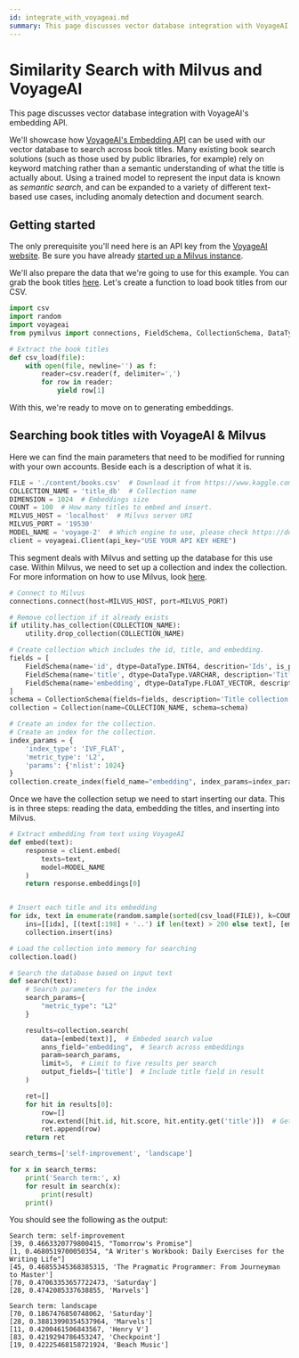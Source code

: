 ```yaml
---
id: integrate_with_voyageai.md
summary: This page discusses vector database integration with VoyageAI's embedding API.
---
```


# Similarity Search with Milvus and VoyageAI

This page discusses vector database integration with VoyageAI's embedding API.

We'll showcase how [VoyageAI's Embedding API](https://docs.voyageai.com/docs/embeddings) can be used with our vector database to search across book titles. Many existing book search solutions (such as those used by public libraries, for example) rely on keyword matching rather than a semantic understanding of what the title is actually about. Using a trained model to represent the input data is known as _semantic search_, and can be expanded to a variety of different text-based use cases, including anomaly detection and document search.

## Getting started

The only prerequisite you'll need here is an API key from the [VoyageAI website](https://dash.voyageai.com/api-keys). Be sure you have already [started up a Milvus instance](https://milvus.io/docs/install_standalone-docker.md).

We'll also prepare the data that we're going to use for this example. You can grab the book titles [here](https://www.kaggle.com/datasets/jealousleopard/goodreadsbooks). Let's create a function to load book titles from our CSV.

```python
import csv
import random
import voyageai
from pymilvus import connections, FieldSchema, CollectionSchema, DataType, Collection, utility
```

```python
# Extract the book titles
def csv_load(file):
    with open(file, newline='') as f:
        reader=csv.reader(f, delimiter=',')
        for row in reader:
            yield row[1]
```

With this, we're ready to move on to generating embeddings.

## Searching book titles with VoyageAI & Milvus

Here we can find the main parameters that need to be modified for running with your own accounts. Beside each is a description of what it is.

```python
FILE = './content/books.csv'  # Download it from https://www.kaggle.com/datasets/jealousleopard/goodreadsbooks and save it in the folder that holds your script.
COLLECTION_NAME = 'title_db'  # Collection name
DIMENSION = 1024  # Embeddings size
COUNT = 100  # How many titles to embed and insert.
MILVUS_HOST = 'localhost'  # Milvus server URI
MILVUS_PORT = '19530'
MODEL_NAME = 'voyage-2'  # Which engine to use, please check https://docs.voyageai.com/docs/embeddings for available models
client = voyageai.Client(api_key="USE YOUR API KEY HERE")
```

This segment deals with Milvus and setting up the database for this use case. Within Milvus, we need to set up a collection and index the collection. For more information on how to use Milvus, look [here](https://milvus.io/docs/example_code.md).

```python
# Connect to Milvus
connections.connect(host=MILVUS_HOST, port=MILVUS_PORT)

# Remove collection if it already exists
if utility.has_collection(COLLECTION_NAME):
    utility.drop_collection(COLLECTION_NAME)

# Create collection which includes the id, title, and embedding.
fields = [
    FieldSchema(name='id', dtype=DataType.INT64, descrition='Ids', is_primary=True, auto_id=False),
    FieldSchema(name='title', dtype=DataType.VARCHAR, description='Title texts', max_length=200),
    FieldSchema(name='embedding', dtype=DataType.FLOAT_VECTOR, description='Embedding vectors', dim=DIMENSION)
]
schema = CollectionSchema(fields=fields, description='Title collection')
collection = Collection(name=COLLECTION_NAME, schema=schema)

# Create an index for the collection.
# Create an index for the collection.
index_params = {
    'index_type': 'IVF_FLAT',
    'metric_type': 'L2',
    'params': {'nlist': 1024}
}
collection.create_index(field_name="embedding", index_params=index_params)
```

Once we have the collection setup we need to start inserting our data. This is in three steps: reading the data, embedding the titles, and inserting into Milvus.

```python
# Extract embedding from text using VoyageAI
def embed(text):
    response = client.embed(
        texts=text,
        model=MODEL_NAME
    )
    return response.embeddings[0]


# Insert each title and its embedding
for idx, text in enumerate(random.sample(sorted(csv_load(FILE)), k=COUNT)):  # Load COUNT amount of random values from dataset
    ins=[[idx], [(text[:198] + '..') if len(text) > 200 else text], [embed(text)]]  # Insert the title id, the title text, and the title embedding vector
    collection.insert(ins)
```

```python
# Load the collection into memory for searching
collection.load()

# Search the database based on input text
def search(text):
    # Search parameters for the index
    search_params={
        "metric_type": "L2"
    }

    results=collection.search(
        data=[embed(text)],  # Embeded search value
        anns_field="embedding",  # Search across embeddings
        param=search_params,
        limit=5,  # Limit to five results per search
        output_fields=['title']  # Include title field in result
    )

    ret=[]
    for hit in results[0]:
        row=[]
        row.extend([hit.id, hit.score, hit.entity.get('title')])  # Get the id, distance, and title for the results
        ret.append(row)
    return ret

search_terms=['self-improvement', 'landscape']

for x in search_terms:
    print('Search term:', x)
    for result in search(x):
        print(result)
    print()
```

You should see the following as the output:

```
Search term: self-improvement
[39, 0.4663320779800415, "Tomorrow's Promise"]
[1, 0.4680519700050354, "A Writer's Workbook: Daily Exercises for the Writing Life"]
[45, 0.46855345368385315, 'The Pragmatic Programmer: From Journeyman to Master']
[70, 0.47063353657722473, 'Saturday']
[28, 0.4742085337638855, 'Marvels']

Search term: landscape
[70, 0.1867476850748062, 'Saturday']
[28, 0.38813990354537964, 'Marvels']
[11, 0.4200461506843567, 'Henry V']
[83, 0.4219294786453247, 'Checkpoint']
[19, 0.42225468158721924, 'Beach Music']
```
